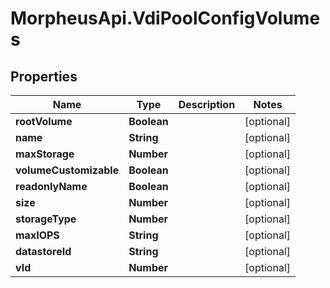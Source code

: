 # MorpheusApi.VdiPoolConfigVolumes

## Properties

Name | Type | Description | Notes
------------ | ------------- | ------------- | -------------
**rootVolume** | **Boolean** |  | [optional] 
**name** | **String** |  | [optional] 
**maxStorage** | **Number** |  | [optional] 
**volumeCustomizable** | **Boolean** |  | [optional] 
**readonlyName** | **Boolean** |  | [optional] 
**size** | **Number** |  | [optional] 
**storageType** | **Number** |  | [optional] 
**maxIOPS** | **String** |  | [optional] 
**datastoreId** | **String** |  | [optional] 
**vId** | **Number** |  | [optional] 



